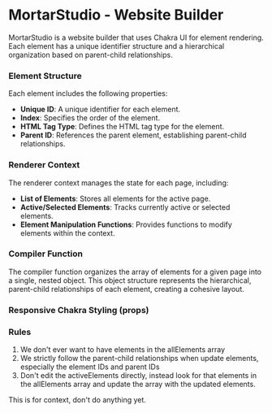 # MortarStudio - Website Builder

MortarStudio is a website builder that uses Chakra UI for element rendering. Each element has a unique identifier structure and a hierarchical organization based on parent-child relationships.

### Element Structure

Each element includes the following properties:

- **Unique ID**: A unique identifier for each element.
- **Index**: Specifies the order of the element.
- **HTML Tag Type**: Defines the HTML tag type for the element.
- **Parent ID**: References the parent element, establishing parent-child relationships.

### Renderer Context

The renderer context manages the state for each page, including:

- **List of Elements**: Stores all elements for the active page.
- **Active/Selected Elements**: Tracks currently active or selected elements.
- **Element Manipulation Functions**: Provides functions to modify elements within the context.

### Compiler Function

The compiler function organizes the array of elements for a given page into a single, nested object. This object structure represents the hierarchical, parent-child relationships of each element, creating a cohesive layout.


### Responsive Chakra Styling (props)




### Rules
1. We don't ever want to have elements in the allElements array
2. We strictly follow the parent-child relationships when update elements, especially the element IDs and parent IDs
3. Don't edit the activeElements directly, instead look for that elements in the allElements array and update the array with the updated elements.




This is for context, don't do anything yet. 
